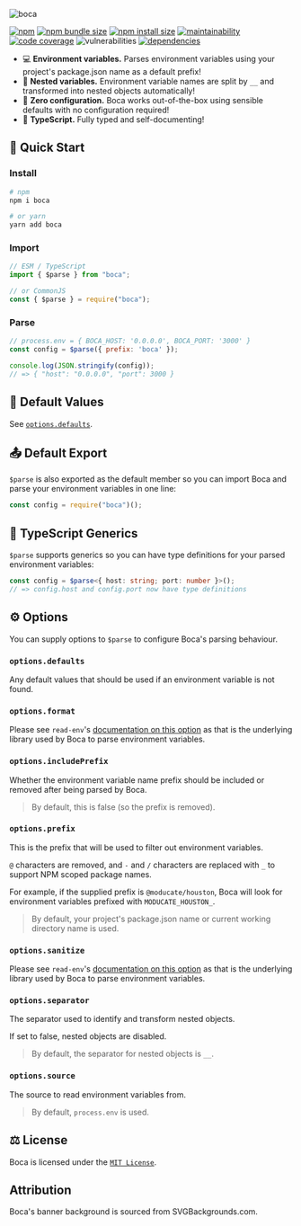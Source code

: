 ![boca](https://user-images.githubusercontent.com/24438483/142643170-f090e1a8-732a-4dbd-9f16-ca3dfb0426b1.png)

[![npm](https://img.shields.io/npm/v/boca?color=blue)](https://npmjs.com/package/boca)
[![npm bundle size](https://img.shields.io/bundlephobia/minzip/boca?color=success)](https://bundlephobia.com/package/boca)
[![npm install size](https://packagephobia.com/badge?p=boca)](https://packagephobia.com/result?p=boca)
[![maintainability](https://img.shields.io/codeclimate/maintainability/moducate/boca)](https://codeclimate.com/github/moducate/boca)
[![code coverage](https://img.shields.io/codeclimate/coverage/moducate/boca)](https://codeclimate.com/github/moducate/boca)
![vulnerabilities](https://img.shields.io/snyk/vulnerabilities/npm/boca)
[![dependencies](https://img.shields.io/badge/dependencies-1-success)](https://www.npmjs.com/package/boca?activeTab=dependencies)

- 💻 **Environment variables.** Parses environment variables using your project's package.json name as a default prefix!
- 📁 **Nested variables.** Environment variable names are split by `__` and transformed into nested objects automatically!
- 💯 **Zero configuration.** Boca works out-of-the-box using sensible defaults with no configuration required!
- 💪 **TypeScript.** Fully typed and self-documenting!

## 🚀 Quick Start

### Install

```bash
# npm
npm i boca

# or yarn
yarn add boca
```

### Import

```js
// ESM / TypeScript
import { $parse } from "boca";

// or CommonJS
const { $parse } = require("boca");
```

### Parse

```js
// process.env = { BOCA_HOST: '0.0.0.0', BOCA_PORT: '3000' }
const config = $parse({ prefix: 'boca' });

console.log(JSON.stringify(config));
// => { "host": "0.0.0.0", "port": 3000 }
```

## 📃 Default Values

See [`options.defaults`](#optionsdefaults).

## 📤 Default Export

`$parse` is also exported as the default member so you can import Boca and parse your
environment variables in one line:

```js
const config = require("boca")();
```

## 💪 TypeScript Generics

`$parse` supports generics so you can have type definitions for your parsed environment variables:

```ts
const config = $parse<{ host: string; port: number }>();
// => config.host and config.port now have type definitions
```

## ⚙ Options

You can supply options to `$parse` to configure Boca's parsing behaviour.

### `options.defaults`

Any default values that should be used if an environment variable is not found.

### `options.format`

Please see `read-env`'s [documentation on this option](https://github.com/yatki/read-env#optionsformat) as that is the
underlying library used by Boca to parse environment variables.

### `options.includePrefix`

Whether the environment variable name prefix should be included or removed after being parsed by Boca.

> By default, this is false (so the prefix is removed).

### `options.prefix`

This is the prefix that will be used to filter out environment variables.

`@` characters are removed, and `-` and `/` characters are replaced with `_` to support NPM scoped package names.

For example, if the supplied prefix is `@moducate/houston`, Boca will look for environment variables prefixed with `MODUCATE_HOUSTON_`.

> By default, your project's package.json name or current working directory name is used.

### `options.sanitize`

Please see `read-env`'s [documentation on this option](https://github.com/yatki/read-env#optionssanitize) as that is the
underlying library used by Boca to parse environment variables.

### `options.separator`

The separator used to identify and transform nested objects.

If set to false, nested objects are disabled.

> By default, the separator for nested objects is `__`.

### `options.source`

The source to read environment variables from.

> By default, `process.env` is used.

## ⚖ License

Boca is licensed under the [`MIT License`](LICENSE).

## Attribution

Boca's banner background is sourced from SVGBackgrounds.com.
